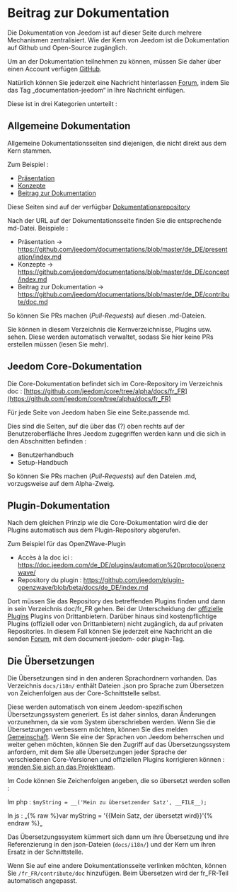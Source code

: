 # Beitrag zur Dokumentation

Die Dokumentation von Jeedom ist auf dieser Seite durch mehrere Mechanismen zentralisiert. Wie der Kern von Jeedom ist die Dokumentation auf Github und Open-Source zugänglich.

Um an der Dokumentation teilnehmen zu können, müssen Sie daher über einen Account verfügen [GitHub](https://github.com/).

Natürlich können Sie jederzeit eine Nachricht hinterlassen [Forum](https://community.jeedom.com/), indem Sie das Tag „documentation-jeedom“ in Ihre Nachricht einfügen.

Diese ist in drei Kategorien unterteilt :

## Allgemeine Dokumentation

Allgemeine Dokumentationsseiten sind diejenigen, die nicht direkt aus dem Kern stammen.

Zum Beispiel :

- [Präsentation](https://doc.jeedom.com/de_DE/presentation/)
- [Konzepte](https://doc.jeedom.com/de_DE/concept/)
- [Beitrag zur Dokumentation](https://doc.jeedom.com/de_DE/contribute/doc)

Diese Seiten sind auf der verfügbar [Dokumentationsrepository](https://github.com/jeedom/documentations/tree/master/fr_FR)

Nach der URL auf der Dokumentationsseite finden Sie die entsprechende md-Datei. Beispiele :

- Präsentation -> https://github.com/jeedom/documentations/blob/master/de_DE/presentation/index.md
- Konzepte -> https://github.com/jeedom/documentations/blob/master/de_DE/concept/index.md
- Beitrag zur Dokumentation -> https://github.com/jeedom/documentations/blob/master/de_DE/contribute/doc.md

So können Sie PRs machen (*Pull-Requests*) auf diesen .md-Dateien.

Sie können in diesem Verzeichnis die Kernverzeichnisse, Plugins usw. sehen. Diese werden automatisch verwaltet, sodass Sie hier keine PRs erstellen müssen (lesen Sie mehr).


## Jeedom Core-Dokumentation

Die Core-Dokumentation befindet sich im Core-Repository im Verzeichnis doc : [https://github.com/jeedom/core/tree/alpha/docs/fr_FR](https://github.com/jeedom/core/tree/alpha/docs/fr_FR)

Für jede Seite von Jeedom haben Sie eine Seite.passende md.

Dies sind die Seiten, auf die über das (?) oben rechts auf der Benutzeroberfläche Ihres Jeedom zugegriffen werden kann und die sich in den Abschnitten befinden :

- Benutzerhandbuch
- Setup-Handbuch

So können Sie PRs machen (*Pull-Requests*) auf den Dateien .md, vorzugsweise auf dem Alpha-Zweig.


## Plugin-Dokumentation

Nach dem gleichen Prinzip wie die Core-Dokumentation wird die der Plugins automatisch aus dem Plugin-Repository abgerufen.

Zum Beispiel für das OpenZWave-Plugin

- Accès à la doc ici : https://doc.jeedom.com/de_DE/plugins/automation%20protocol/openzwave/
- Repository du plugin : https://github.com/jeedom/plugin-openzwave/blob/beta/docs/de_DE/index.md

Dort müssen Sie das Repository des betreffenden Plugins finden und dann in sein Verzeichnis doc/fr_FR gehen. Bei der Unterscheidung der [offizielle Plugins](https://github.com/jeedom) Plugins von Drittanbietern. Darüber hinaus sind kostenpflichtige Plugins (offiziell oder von Drittanbietern) nicht zugänglich, da auf privaten Repositories. In diesem Fall können Sie jederzeit eine Nachricht an die senden [Forum](https://community.jeedom.com/), mit dem document-jeedom- oder plugin-Tag.


## Die Übersetzungen

Die Übersetzungen sind in den anderen Sprachordnern vorhanden. Das Verzeichnis `docs/i18n/` enthält Dateien .json pro Sprache zum Übersetzen von Zeichenfolgen aus der Core-Schnittstelle selbst.

Diese werden automatisch von einem Jeedom-spezifischen Übersetzungssystem generiert. Es ist daher sinnlos, daran Änderungen vorzunehmen, da sie vom System überschrieben werden. Wenn Sie die Übersetzungen verbessern möchten, können Sie dies melden [Gemeinschaft](https://community.jeedom.com/). Wenn Sie eine der Sprachen von Jeedom beherrschen und weiter gehen möchten, können Sie den Zugriff auf das Übersetzungssystem anfordern, mit dem Sie alle Übersetzungen jeder Sprache der verschiedenen Core-Versionen und offiziellen Plugins korrigieren können : [wenden Sie sich an das Projektteam](mailto:contact@jeedom.com).

Im Code können Sie Zeichenfolgen angeben, die so übersetzt werden sollen :

Im php : `$myString = __('Mein zu übersetzender Satz', __FILE__);`

In js : „{% raw %}var myString = '{{Mein Satz, der übersetzt wird}}'{% endraw %}„

Das Übersetzungssystem kümmert sich dann um ihre Übersetzung und ihre Referenzierung in den json-Dateien (`docs/i18n/`) und der Kern um ihren Ersatz in der Schnittstelle.

Wenn Sie auf eine andere Dokumentationsseite verlinken möchten, können Sie `/fr_FR/contribute/doc` hinzufügen. Beim Übersetzen wird der fr_FR-Teil automatisch angepasst.


